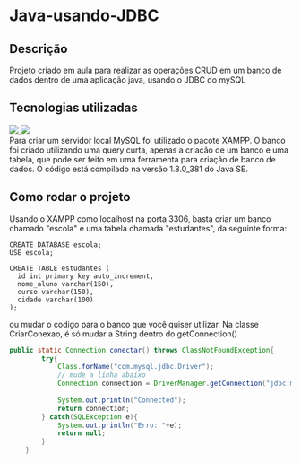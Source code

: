 # Java-usando-JDBC
## Descrição 
Projeto criado em aula para realizar as operações CRUD em um banco de dados dentro de uma aplicação java, usando o JDBC do mySQL

## Tecnologias utilizadas
<a href="#"> <img src="https://img.shields.io/badge/Java-ED8B00?style=for-the-badge&logo=openjdk&logoColor=white"> </a>
<a href="#"> <img src="https://img.shields.io/badge/MySQL-005C84?style=for-the-badge&logo=mysql&logoColor=white"> </a> <br>
Para criar um servidor local MySQL foi utilizado o pacote XAMPP. O banco foi criado utilizando uma query curta, apenas a criação de um banco e uma tabela, que pode ser feito em uma ferramenta para criação de banco de dados.
O código está compilado na versão 1.8.0_381 do Java SE. 

## Como rodar o projeto
Usando o XAMPP como localhost na porta 3306, basta criar um banco chamado "escola" e uma tabela chamada "estudantes", da seguinte forma:
```mysql
CREATE DATABASE escola;
USE escola;

CREATE TABLE estudantes (
  id int primary key auto_increment,
  nome_aluno varchar(150),
  curso varchar(150),
  cidade varchar(100)
);
```
ou mudar o codigo para o banco que você quiser utilizar. Na classe CriarConexao, é só mudar a String dentro do getConnection() 
```java
public static Connection conectar() throws ClassNotFoundException{
        try{
            Class.forName("com.mysql.jdbc.Driver"); 
            // mude a linha abaixo
            Connection connection = DriverManager.getConnection("jdbc:mysql://localhost:3306/escola","root","root"); 
            
            System.out.println("Connected");
            return connection;
        } catch(SQLException e){
            System.out.println("Erro: "+e);
            return null;
        }
    }
```
